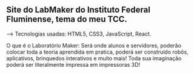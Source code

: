 ## Site do LabMaker do Instituto Federal Fluminense, tema do meu TCC.

--> Tecnologias usadas: HTML5, CSS3, JavaScript, React.

O que é o Laboratório Maker:
Será onde alunos e servidores, poderão colocar toda a teoria aprendida em pratica, poderá ser construído robôs, aplicativos, brinquedos interativos e muito mais! Toda sua imaginação poderá ser literalmente impressa em impressoras 3D!
